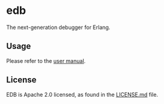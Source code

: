 edb
=====

The next-generation debugger for Erlang.

Usage
-----

Please refer to the [user manual](https://whatsapp.github.io/edb/).

License
-------

EDB is Apache 2.0 licensed, as found in the [LICENSE.md](./LICENSE.md) file.
